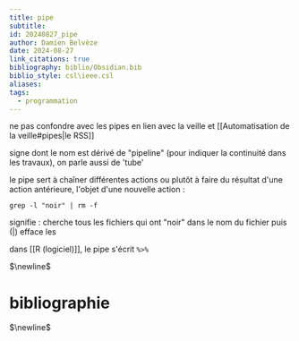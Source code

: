 ```yaml
---
title: pipe
subtitle: 
id: 20240827_pipe
author: Damien Belvèze
date: 2024-08-27
link_citations: true
bibliography: biblio/Obsidian.bib
biblio_style: csl\ieee.csl
aliases: 
tags:
  - programmation
---
```

ne pas confondre avec les pipes en lien avec la veille et [[Automatisation de la veille#pipes|le RSS]]

signe dont le nom est dérivé de "pipeline" (pour indiquer la continuité dans les travaux), on parle aussi de 'tube'

le pipe sert à chaîner différentes actions ou plutôt à faire du résultat d'une action antérieure, l'objet d'une nouvelle action : 

``grep -l "noir" | rm -f``

signifie : cherche tous les fichiers qui ont "noir" dans le nom du fichier puis (|) efface les

dans [[R (logiciel)]], le pipe s'écrit ``%>%``



$\newline$
# bibliographie
$\newline$






